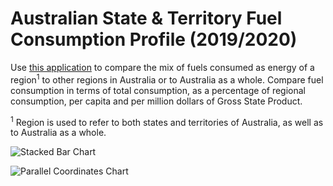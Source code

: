 # Australian State & Territory Fuel Consumption Profile (2019/2020)

Use [this application](https://mcmegan.github.io/aus-fuel-consumption/) to compare the mix of fuels consumed as energy of a region<sup>1</sup> to other regions in Australia or to Australia as a whole. Compare fuel consumption in terms of total consumption, as a percentage of regional consumption, per capita and per million dollars of Gross State Product.

<sup>1</sup> Region is used to refer to both states and territories of Australia, as well as to Australia as a whole.

![Stacked Bar Chart](https://github.com/McMegan/aus-fuel-consumption/assets/100398893/1d96b424-4c49-4c51-acdd-100150ceaf82)

![Parallel Coordinates Chart](https://github.com/McMegan/aus-fuel-consumption/assets/100398893/a655a737-19f0-4be8-8bde-9267d27bf086)
